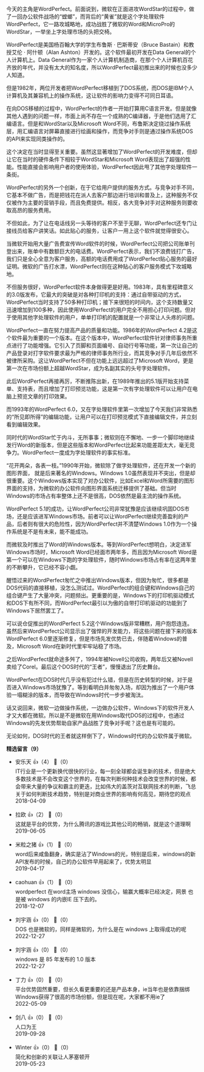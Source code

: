 今天的主角是WordPerfect。前面说到，微软在正面进攻WordStar的过程中，做了一回办公软件战场的“螳螂”，而背后的“黄雀”就是这个字处理软件WordPerfect，它一路攻城略地，成功战胜了微软的Word和MicroPro的WordStar，一举坐上字处理市场的头把交椅。

WordPerfect是美国杨百翰大学的学生布鲁斯 · 巴斯蒂安（Bruce Bastain）和教授艾伦 · 阿什顿（Alan Ashton）开发的。这个软件最初开发在Data General的个人计算机上。Data General作为一家个人计算机制造商，在那个个人计算机百花齐放的年代，并没有太大的知名度，所以WordPerfect最初推出来的时候也没多少人知道。

但是1982年，两位开发者把WordPerfect移植到了DOS系统，而DOS是IBM个人计算机及其兼容机上的操作系统，这让软件的影响力变得不可同日耳语。

在向DOS移植的过程中，WordPerfect的作者一开始打算用C语言开发。但是就像其他人遇到的问题一样，市面上尚不存在一个成熟的C编译器，于是他们选用了汇编语言。但是和WordStar以及Microsoft Word不同，布鲁斯决定绕过操作系统层，用汇编语言对屏幕直接进行绘画和操作，而竞争对手则是通过操作系统DOS的API来实现同类操作的。

这个决定在当时显得至关重要。虽然这显著增加了WordPerfect的开发难度，但却让它在当时的硬件条件下相较于WordStar和Microsoft Word表现出了超强的性能。性能直接会影响用户者的使用体验，WordPerfect因此甩了其他字处理软件一条街。

WordPerfect的另外一个创新，在于它给用户提供的服务方式。与竞争对手不同，它基本不做广告，而是把钱花在派人去客户那边进行培训和普及上，这种服务不仅仅被作为主要的营销手段，而且免费提供。相反，各大竞争对手对这种服务则要收取高昂的服务费用。

不但如此，为了让在电话线另一头等待的客户不至于无聊，WordPerfect还专门让接线员给客户讲笑话。如此贴心的服务，让客户一用上这个软件就觉得很安心。

当微软开始用大量广告费宣传Word软件的时候，WordPerfect公司把公司账单刊登出来，账单中有数额巨大的电话费。WordPerfect表示，我们不浪费钱打广告，我们只是全心全意为客户服务，高额的电话费用成了WordPerfect贴心服务的最好证明。微软的广告打水漂，WordPerfect则在这种贴心的客户服务模式下攻城略地。

不但服务很好，WordPerfect软件本身做得更是好用。1983年，具有里程碑意义的3.0版发布，它最大的突破是对各种打印机的支持：通过自带驱动的方式， WordPerfect当时支持了50多种打印机；接下来很短的时间内，这个支持数量又迅速增加到100多种，因此使用WordPerfect的用户完全不用担心打印问题。但对于使用其他字处理软件的用户，单单打印机的配置就是一个非常让人头疼的问题。

WordPerfect一直在努力提高产品的质量和功能。1986年的WordPerfect 4.2是这个软件最为重要的一个版本。在这个版本中，WordPerfect软件针对律师事务所重点进行了功能增强。它引入了页脚和页面编号、自动行号等功能，第一次让自己的产品登录对打字软件要求最为严格的律师事务所行业，而其竞争对手几年后依然不被律所采购。这让WordPerfect不但在功能上远远超过了Microsoft Word，更是第一次在市场份额上超越WordStar，成为名副其实的头号字处理软件。

此后WordPerfect再接再厉，不断推陈出新，在1989年推出的5.1版开始支持菜单、支持表，而且增加了打印预览功能，这是第一次有字处理软件可以让用户在电脑上预览文章的打印效果。

而1993年的WordPerfect 6.0，又在字处理软件里第一次增加了今天我们非常熟悉的“所见即所得”的编辑功能，让用户可以在打印预览模式下直接编辑文件，并立刻看到编辑效果。

同时代的WordStar忙于内斗，无所事事；微软则在不懈地、一步一个脚印地继续发行Word的新版本，但是这些版本和WordPerfect比起来功能差距太大，毫无竞争力。WordPerfect一度成为字处理软件的事实标准。

“花开两朵，各表一枝。”1990年开始，微软除了做字处理软件，还在开发一个新的图形界面， 就是后来著名的Windows。Windows 1.0虽然表现并不突出，但是却很重要。这个Windows版本实现了对办公软件，比如Excel和Word所需要的图形界面的支持，为微软的办公软件向图形界面系统迁移提供了基础。但当时Windows的市场占有率整体上还不是很高，DOS依然是最主流的操作系统。

WordPerfect 5.1的成功，让WordPerfect公司非常犹豫是应该继续巩固DOS市场，还是应该进军Windows市场。前者可以让WordPerfect继续完善盈利的产品，后者则有很大的危险性，因为WordPerfect并不清楚Windows 1.0作为一个操作系统是不是有未来，能不能成功。

而微软及时推出了Word的Windows版本。等到WordPerfect想明白，决定进军Windows市场时，Microsoft Word已经面市两年多，而且因为Microsoft Word是第一个可以在Windows下跑的字处理软件，随时Windows市场占有率在这两年里的不断攀升，它已经不容小觑。

醒悟过来的WordPerfect匆忙之中推出Windows版本，但因为匆忙，很多都是DOS代码的直接移植，没怎么测试过。WordPerfect的组合键和Windows自己的组合键产生了大量冲突，问题频出。更重要的是，Windows下的打印机驱动模式和DOS下有所不同，而WordPerfect最引以为傲的自带打印机驱动的功能到了Windows下居然罢工了。

可以说仓促推出的WordPerfect 5.2这个Windows版非常糟糕，用户抱怨连连。虽然后来WordPerfect公司显示出了强悍的开发能力，将这些问题在接下来的版本WordPerfect 6.0里逐渐修复，但是市场先发优势已去，伴随着Windows的普及，Microsoft Word在新时代里牢牢站稳了市场。

之后WordPerfect就命途多舛了，1994年被Novell公司收购，两年后又被Novell卖给了Corel。最后这个DOS时代的“王者”，慢慢退出了历史舞台。

WordPerfect在DOS时代几乎没有犯过什么错，但是在历史转型的时候，对于是否进入Windows市场犹豫了。等到看明白并匆匆入场，却因为推出了一个用户体验一塌糊涂的版本，而导致在Windows时代一步步被淘汰。

话又说回来，微软一边做操作系统，一边做办公软件，Windows下的软件开发人才又大都在微软。所以是不是微软在用Windows取代DOS的过程中，也通过Windows的先发优势帮助自家产品战胜了竞争对手呢？这也是有可能的。

无论如何，DOS时代的王者就这样倒下了，Windows时代的办公软件属于微软。
<div><strong>精选留言（9）</strong></div><ul>
<li><span>安乐天</span> 👍（4） 💬（0）<div>IT行业是一个更新换代很快的行业，每一刻全球都会诞生新的技术，但是绝大多数技术是不会改变这个世界的，在每次判断何种技术会改变世界的时候，都会带来大量的争议和霸主的更迭，比如伟大的盖茨对互联网技术的判断，飞总关于如何判断技术趋势，特别是对商业世界的影响有何高见，期待您的观点</div>2018-04-09</li><br/><li><span>拉欧</span> 👍（2） 💬（0）<div>这就是平台的优势，为什么腾讯的游戏比其他公司的畅销，就是这个道理啊</div>2019-06-05</li><br/><li><span>米粒之猪</span> 👍（1） 💬（0）<div>word后来咸鱼翻身，确实是沾了Windows的光，特别是后来，windows的新API发布的时候，自己的办公软件早用起来了，优势太明显</div>2019-04-17</li><br/><li><span>caohuan</span> 👍（1） 💬（0）<div>wordperfect 在word主场 windows 没信心，输赢大概率已经决定，网景 也是被 windows 的内嵌IE 压下去的。</div>2018-12-07</li><br/><li><span>刘宇涵</span> 👍（0） 💬（0）<div>DOS 也是微软的，同样是微软的，为什么是在 windows 上取得成功的呢</div>2022-12-27</li><br/><li><span>刘宇涵</span> 👍（0） 💬（0）<div>windows 是 85 年发布的 1.0 版本</div>2022-12-27</li><br/><li><span>丁力</span> 👍（0） 💬（0）<div>平台优势固然重要，但长久看更重要的还是产品本身，ie当年也是依靠捆绑Windows获得了很高的市场份额，但是现在呢，大家都不用ie了</div>2022-05-09</li><br/><li><span>剑八</span> 👍（0） 💬（0）<div>人口为王</div>2019-09-28</li><br/><li><span>Winter</span> 👍（0） 💬（0）<div>简化和创新的关联让人茅塞顿开</div>2019-05-23</li><br/>
</ul>